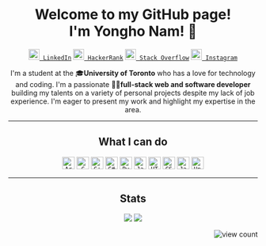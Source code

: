 <h1 align="center">
Welcome to my GitHub page!
<br/> I'm Yongho Nam! 👋
</h1>
<p align="center">
<code><a href="https://www.linkedin.com/in/yongho-nam-6872b21a1/" title="LinkedIn Profile"><img width="22" src="https://cdn.jsdelivr.net/gh/devicons/devicon/icons/linkedin/linkedin-original.svg"> LinkedIn</a></code>
<code><a href="https://www.hackerrank.com/dydgh2011" title="HackerRank Profile"><img width="22" src="https://upload.wikimedia.org/wikipedia/commons/4/40/HackerRank_Icon-1000px.png"> HackerRank</a></code>
<code><a href="https://stackoverflow.com/users/11796117/mark-nam" title="Stack Overflow Profile"><img width="22" src="https://upload.wikimedia.org/wikipedia/commons/e/ef/Stack_Overflow_icon.svg"> Stack Overflow</a></code>
<code><a href="https://www.instagram.com/bass_in_sink/"  title="Instagram Profile"><img width="22" src="https://upload.wikimedia.org/wikipedia/commons/e/e7/Instagram_logo_2016.svg"> Instagram</a></code>
</p>
<p align="center">
I'm a student at the 🎓<strong>University of Toronto</strong> who has a love for technology and coding. I'm a passionate 👨‍💻<strong>full-stack web and software developer</strong> building my talents on a variety of personal projects despite my lack of job experience. I'm eager to present my work and highlight my expertise in the area.
</p>
<hr>
<h2 align="center">
What I can do
</h2>
<p align="center" >
  <code><img title="Arduino" height="25" src="https://cdn.jsdelivr.net/gh/devicons/devicon/icons/arduino/arduino-original.svg"></code>
  <code><img title="C" height="25" src="https://cdn.jsdelivr.net/gh/devicons/devicon/icons/c/c-original.svg"></code>
  <code><img title="C++" height="25" src="https://cdn.jsdelivr.net/gh/devicons/devicon/icons/cplusplus/cplusplus-original.svg"></code>
  <code><img title="C#" height="25" src="https://cdn.jsdelivr.net/gh/devicons/devicon/icons/csharp/csharp-original.svg"></code>
  <code><img title="Python" height="25" src="https://cdn.jsdelivr.net/gh/devicons/devicon/icons/python/python-original.svg"></code>
  <code><img title="Java" height="25" src="https://cdn.jsdelivr.net/gh/devicons/devicon/icons/java/java-original.svg"></code>
  <code><img title="HTML" height="25" src="https://cdn.jsdelivr.net/gh/devicons/devicon/icons/html5/html5-original.svg"></code>
  <code><img title="CSS" height="25" src="https://cdn.jsdelivr.net/gh/devicons/devicon/icons/css3/css3-original.svg"></code>
  <code><img title="Javascript" height="25" src="https://cdn.jsdelivr.net/gh/devicons/devicon/icons/javascript/javascript-original.svg"></code>
  <code><img title="Unity" height="25"  src="https://cdn.jsdelivr.net/gh/devicons/devicon/icons/unity/unity-original.svg"></code>
</p>
<hr>
<h2 align="center">
Stats
</h2>
<p align="center">
<picture>
<source
  srcset="https://github-readme-stats.vercel.app/api?username=dydgh2011&show_icons=true&theme=dark&hide_border=true&include_all_commits=true&count_private=true&disable_animations=true"
  media="(prefers-color-scheme: dark)"
/>
<source
  srcset="https://github-readme-stats.vercel.app/api?username=dydgh2011&show_icons=true&hide_border=true&include_all_commits=true&count_private=true&disable_animations=true"
  media="(prefers-color-scheme: light), (prefers-color-scheme: no-preference)"
/>
<img src="https://github-readme-stats.vercel.app/api?username=dydgh2011&show_icons=true&hide_border=true&include_all_commits=true&count_private=true&disable_animations=true" />
</picture>
<picture>
<source
  srcset="https://github-readme-stats.vercel.app/api/top-langs/?username=dydgh2011&theme=dark&hide_border=true&size_weight=0.5&count_weight=0.5&layout=compact&disable_animations=true"
  media="(prefers-color-scheme: dark)"
/>
<source
  srcset="https://github-readme-stats.vercel.app/api/top-langs/?username=dydgh2011&theme=light&hide_border=true&size_weight=0.5&count_weight=0.5&layout=compact&disable_animations=true"
  media="(prefers-color-scheme: light), (prefers-color-scheme: no-preference)"
/>
<img src="https://github-readme-stats.vercel.app/api/top-langs/?username=dydgh2011&hide_border=true&size_weight=0.5&count_weight=0.5&layout=compact&disable_animations=true" />
</picture>
</p>
<p align="right">
<img title="view count"  src="https://komarev.com/ghpvc/?username=dydgh2011&color=lightgray&style=for-the-badge">
</p>
